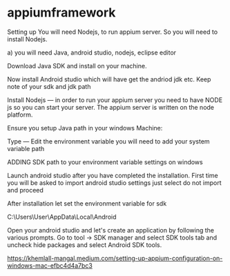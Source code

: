 # appiumframework
Setting up 
You will need Nodejs, to run appium server. So you will need to install Nodejs.

a) you will need Java, android studio, nodejs, eclipse editor

Download Java SDK and install on your machine.

Now install Android studio which will have get the andriod jdk etc.
Keep note of your sdk and jdk path

Install Nodejs — in order to run your appium server you need to have NODE js so you can start your server. The appium server is written on the node platform.

Ensure you setup Java path in your windows Machine:

Type — Edit the environment variable you will need to add your system variable path

ADDING SDK path to your environment variable settings on windows

Launch android studio after you have completed the installation. First time you will be asked to import android studio settings just select do not import and proceed

After installation let set the environment variable for sdk

C:\Users\User\AppData\Local\Android

Open your android studio and let's create an application by following the various prompts. Go to tool -> SDK manager and select SDK tools tab and uncheck hide packages and select Android SDK tools.

https://khemlall-mangal.medium.com/setting-up-appium-configuration-on-windows-mac-efbc4d4a7bc3

